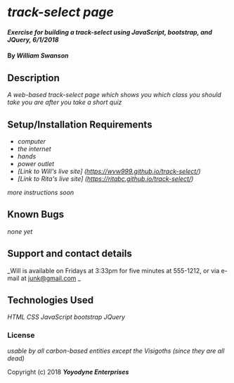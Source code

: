 # _track-select page_

#### _Exercise for building a track-select using JavaScript, bootstrap, and JQuery, 6/1/2018_

#### By _**William Swanson**_

## Description

_A web-based track-select page which shows you which class you should take you are after you take a short quiz_

## Setup/Installation Requirements

* _computer_
* _the internet_
* _hands_
* _power outlet_
* _[Link to Will's live site] (https://wvw999.github.io/track-select/)_
* _[Link to Rita's live site] (https://ritabc.github.io/track-select/)_

_more instructions soon_

## Known Bugs

_none yet_

## Support and contact details

_Will is available on Fridays at 3:33pm for five minutes at 555-1212, or via e-mail at junk@gmail.com _

## Technologies Used

_HTML CSS JavaScript bootstrap JQuery_

### License

*usable by all carbon-based entities except the Visigoths (since they are all dead)*

Copyright (c) 2018 **_Yoyodyne Enterprises_**
